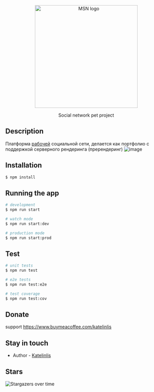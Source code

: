 <p align="center">
  <a href="http://social.katelinlis.xyz/" target="blank"><img src="https://social.katelinlis.xyz/img/Logo.svg" width="320" alt="MSN logo" /></a>
</p>
<p align="center">Social network pet project </p>

## Description
Платформа <a href="http://social.katelinlis.xyz/" target="blank">рабочей</a> социальной сети, делается как портфолио
с поддержкой серверного рендеринга (пререндеринг)
![image](https://user-images.githubusercontent.com/56870191/131152640-48795932-8473-42ad-8597-d5c40fc39c22.png)



## Installation

```bash
$ npm install
```

## Running the app

```bash
# development
$ npm run start

# watch mode
$ npm run start:dev

# production mode
$ npm run start:prod
```

## Test

```bash
# unit tests
$ npm run test

# e2e tests
$ npm run test:e2e

# test coverage
$ npm run test:cov
```

## Donate
support
https://www.buymeacoffee.com/katelinlis

## Stay in touch

- Author - [Katelinlis](https://vk.com/katelinlis)
## Stars

![Stargazers over time](https://starchart.cc/katelinlis/msnfrontend.svg)
